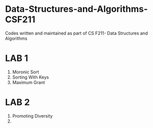 # Data-Structures-and-Algorithms-CSF211
Codes written and maintained as part of CS F211- Data Structures and Algorithms

# LAB 1
1. Moronic Sort
2. Sorting With Keys
3. Maximum Grant

# LAB 2
1. Promoting Diversity
2. 

